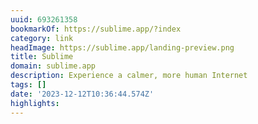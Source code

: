 ```yaml
---
uuid: 693261358
bookmarkOf: https://sublime.app/?index
category: link
headImage: https://sublime.app/landing-preview.png
title: Sublime
domain: sublime.app
description: Experience a calmer, more human Internet
tags: []
date: '2023-12-12T10:36:44.574Z'
highlights:
---
```




